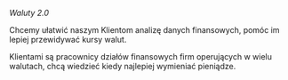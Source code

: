 *Waluty 2.0*

Chcemy ułatwić naszym Klientom analizę danych finansowych, pomóc im lepiej przewidywać kursy walut.

Klientami są pracownicy działów finansowych firm operujących w wielu walutach, chcą wiedzieć kiedy najlepiej wymieniać pieniądze.